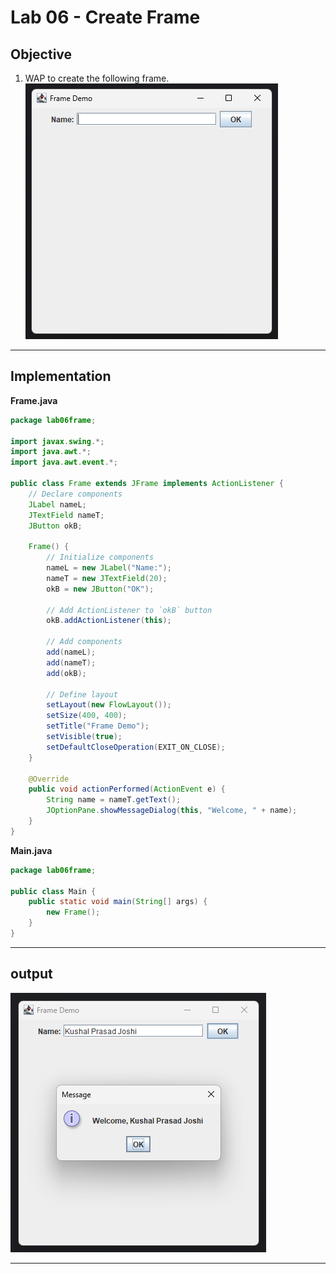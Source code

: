 # Lab 06 - Create Frame

## Objective

1. WAP to create the following frame.
![Frame](../../assets/lab06frame/question.png)

---

## Implementation

**Frame.java**
```java
package lab06frame;

import javax.swing.*;
import java.awt.*;
import java.awt.event.*;

public class Frame extends JFrame implements ActionListener {
    // Declare components
    JLabel nameL;
    JTextField nameT;
    JButton okB;

    Frame() {
        // Initialize components
        nameL = new JLabel("Name:");
        nameT = new JTextField(20);
        okB = new JButton("OK");

        // Add ActionListener to `okB` button
        okB.addActionListener(this);

        // Add components
        add(nameL);
        add(nameT);
        add(okB);

        // Define layout
        setLayout(new FlowLayout());
        setSize(400, 400);
        setTitle("Frame Demo");
        setVisible(true);
        setDefaultCloseOperation(EXIT_ON_CLOSE);
    }

    @Override
    public void actionPerformed(ActionEvent e) {
        String name = nameT.getText();
        JOptionPane.showMessageDialog(this, "Welcome, " + name);
    }
}
```

**Main.java**
```java
package lab06frame;

public class Main {
    public static void main(String[] args) {
        new Frame();
    }
}
```

---

## output

![Output Frame](../../assets/lab06frame/output.png)

---
